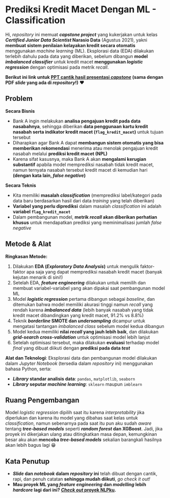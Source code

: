 # Prediksi Kredit Macet Dengan ML - Classification

Hi, _repository_ ini memuat _**capstone project**_ yang kukerjakan untuk kelas **_Certified Junior Data Scientist_ Narasio Data** (Agustus 2021), yakni **membuat sistem penilaian kelayakan kredit secara otomatis** menggunakan _machine learning_ (ML). Eksplorasi data (EDA) dilakukan terlebih dahulu pada data yang diberikan, sebelum dibangun **model _imbalanced classifier_** untuk kredit macet **menggunakan _logistic regression_** dengan optimisasi pada metrik _recall_. 

**Berikut ini link untuk [PPT cantik hasil presentasi _capstone_](https://drive.google.com/file/d/1CEycnSlAkVkkShm51Tc06gymAR5kxxhN/view?usp=sharing) (sama dengan PDF _slide_ yang ada di _repository_!)** ❤️

## Problem
**Secara Bisnis**
- Bank A ingin melakukan **analisa pengajuan kredit pada data nasabahnya**, sehingga diberikan **data penggunaan kartu kredit nasabah serta indikator kredit macet (`flag_kredit_macet`)** untuk tujuan tersebut
- Diharapkan agar Bank A dapat **membangun sistem otomatis yang bisa memberikan rekomendasi** menerima atau menolak pengajuan kredit nasabah melalui **prediksi kredit macet (NPL)**
- Karena sifat kasusnya, maka Bank A akan **mengalami kerugian substantif** apabila model memprediksi nasabah tidak kredit macet, namun ternyata nasabah tersebut kredit macet di kemudian hari **(dengan kata lain, _false negative_)**

**Secara Teknis**
- Kita memiliki **masalah _classification_** (memprediksi label/kategori pada data baru berdasarkan hasil dari data _training_ yang telah diberikan)
- **Variabel yang perlu diprediksi** dalam masalah _classification_ ini adalah **variabel `flag_kredit_macet`**
- Dalam pembangunan model, **metrik _recall_ akan diberikan perhatian khusus** untuk mendapatkan prediksi yang meminimalisasi jumlah _false negative_

## Metode & Alat
**Ringkasan Metode:**
1. Dilakukan **EDA (_Exploratory Data Analysis_)** untuk mengulik faktor-faktor apa saja yang dapat memprediksi nasabah kredit macet (banyak kejutan menarik di sini!)
2. Setelah EDA, **_feature engineering_** dilakukan untuk memilih dan membuat variabel-variabel yang akan dipakai saat pembangunan model ML
3. Model **_logistic regression_** pertama dibangun sebagai _baseline_, dan ditemukan bahwa model memiliki akurasi tinggi namun _recall_ yang rendah karena **_imbalanced data_** (lebih banyak nasabah yang tidak kredit macet dibandingkan yang kredit macet, 91.2% vs 8.8%)
4. Teknik **_borderline_ SMOTE dan _undersampling_** dicampur untuk mengatasi tantangan _imbalanced class_ sebelum model kedua dibangun
5. Model kedua memiliki **nilai _recall_ yang jauh lebih baik**, dan dilakukan **_grid-search cross-validation_** untuk optimisasi model lebih lanjut
6. Setelah optimisasi tersebut, maka dilakukan **evaluasi** terhadap model _final_ yang dibuat diikuti dengan **prediksi pada data _test_**

**Alat dan Teknologi**: Eksplorasi data dan pembangunan model dilakukan dalam _Jupyter Notebook_ (tersedia dalam _repository_ ini) menggunakan bahasa Python, serta:
- **_Library_ standar analisis data**: `pandas`, `matplotlib`, `seaborn`
- **_Library_ seputar _machine learning_**: `sklearn` maupun `imblearn`
 
## Ruang Pengembangan
Model _logistic regression_ dipilih saat itu karena _interpretability_ jika diperlukan dan karena itu model yang dibahas saat kelas untuk _classification_, namun sebenarnya pada saat itu pun aku sudah _aware_ tentang **_tree-based models_** seperti **_random forest_ dan XGBoost**. Jadi, jika proyek ini dikerjakan ulang atau ditingkatkan masa depan, kemungkinan besar aku akan **mencoba _tree-based models_** sekalian barangkali hasilnya akan lebih bagus lagi 😁

## Kata Penutup
- **_Slide_ dan _notebook_ dalam _repository_ ini** telah dibuat dengan cantik, rapi, dan penuh catatan **sehingga mudah diikuti**, _go check it out!_
- **Mau proyek ML yang _feature engineering_ dan _modelling_ lebih _hardcore_ lagi dari ini? [_Check out_ proyek NLPku](https://github.com/feliciasanm/nlp-book-summary).**

